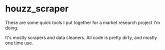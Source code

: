 # houzz_scraper
These are some quick tools I put together for a market research project I'm doing.

It's mostly scrapers and data cleaners. All code is pretty dirty, and mostly one time use.
